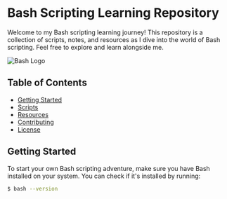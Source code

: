 # Bash Scripting Learning Repository

Welcome to my Bash scripting learning journey! This repository is a collection of scripts, notes, and resources as I dive into the world of Bash scripting. Feel free to explore and learn alongside me.

![Bash Logo](https://media.tenor.com/va77EnyZ5yAAAAAd/hacker.gif)


## Table of Contents
- [Getting Started](#getting-started)
- [Scripts](#scripts)
- [Resources](#resources)
- [Contributing](#contributing)
- [License](#license)



## Getting Started

To start your own Bash scripting adventure, make sure you have Bash installed on your system. You can check if it's installed by running:

```bash
$ bash --version
